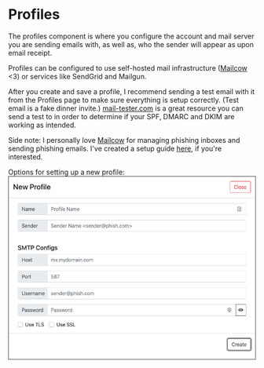 # Profiles
The profiles component is where you configure the account and mail server you are sending emails with, as well as, who the sender will appear as upon email receipt.

Profiles can be configured to use self-hosted mail infrastructure ([Mailcow](https://github.com/mailcow/mailcow-dockerized) <3) or services like SendGrid and Mailgun.

After you create and save a profile, I recommend sending a test email with it from the Profiles page to make sure everything is setup correctly. (Test email is a fake dinner invite.) [mail-tester.com](https://mail-tester.com) is a great resource you can send a test to in order to determine if your SPF, DMARC and DKIM are working as intended.

Side note: I personally love [Mailcow](https://mailcow.email/) for managing phishing inboxes and sending phishing emails. I've created a setup guide [here](https://tw1sm.github.io/2022-01-25-mailcow/), if you're interested.

Options for setting up a new profile:
![](../gitbook/images/newprofile.png)
